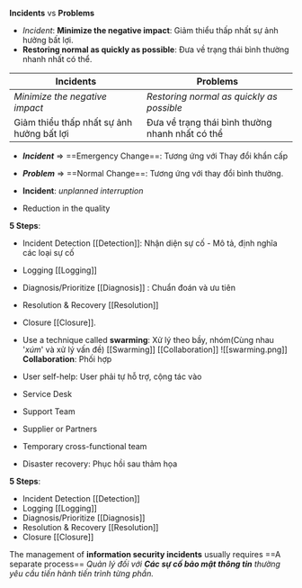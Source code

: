 **Incidents** vs **Problems**
- *Incident*: **Minimize the negative impact**: Giảm thiểu thấp nhất sự ảnh hưởng bất lợi.
- **Restoring normal as quickly as possible**: Đưa về trạng thái bình thường nhanh nhất có thể.

| **Incidents** | **Problems**|
|---|---|
| *Minimize the negative impact* |*Restoring normal as quickly as possible* |
| Giảm thiểu thấp nhất sự ảnh hưởng bất lợi| Đưa về trạng thái bình thường nhanh nhất có thể |

- ***Incident*** => ==Emergency Change==: Tương ứng với Thay đổi khẩn cấp
- ***Problem*** => ==Normal Change==: Tương ứng với thay đổi bình thường.

- **Incident**: *unplanned interruption*
- Reduction in the quality

**5 Steps**:
- Incident Detection [[Detection]]: Nhận diện sự cố - Mô tả, định nghĩa các loại sự cố
- Logging [[Logging]]
- Diagnosis/Prioritize [[Diagnosis]] : Chuẩn đoán và ưu tiên 
- Resolution & Recovery [[Resolution]]
- Closure [[Closure]].

- Use a technique called **swarming**: Xử lý theo bầy, nhóm(Cùng nhau '*xúm*' và xử lý vấn đề)
[[Swarming]]
[[Collaboration]]
![[swarming.png]]
**Collaboration**: Phối hợp
- User self-help: User phải tự hỗ trợ, cộng tác vào
- Service Desk
- Support Team
- Supplier or Partners
- Temporary cross-functional team
- Disaster recovery: Phục hồi sau thảm họa

**5 Steps**:
- Incident Detection [[Detection]]
- Logging [[Logging]]
- Diagnosis/Prioritize [[Diagnosis]]
- Resolution & Recovery [[Resolution]]
- Closure [[Closure]]

The management of **information security incidents** usually requires ==A separate process==
*Quản lý đối với **Các sự cố bảo mật thông tin** thường yêu cầu tiến hành tiến trình từng phần.*

